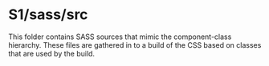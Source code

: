 # S1/sass/src

This folder contains SASS sources that mimic the component-class hierarchy. These files
are gathered in to a build of the CSS based on classes that are used by the build.
